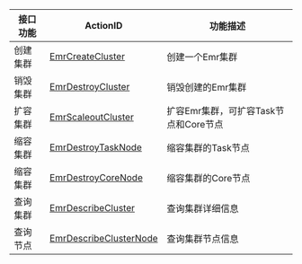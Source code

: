 

| 接口功能 |  ActionID | 功能描述 |
|---------|-----------|---------|
| 创建集群 | [EmrCreateCluster](./调用接口/创建EMR集群.md) | 创建一个Emr集群 |
| 销毁集群 | [EmrDestroyCluster](./调用接口/销毁EMR集群.md) | 销毁创建的Emr集群 |
| 扩容集群 | [EmrScaleoutCluster](./调用接口/扩容EMR集群.md) | 扩容Emr集群，可扩容Task节点和Core节点 |
| 缩容集群 | [EmrDestroyTaskNode](./调用接口/缩容EMR集群(TaskNode).md) | 缩容集群的Task节点 |
| 缩容集群 | [EmrDestroyCoreNode](./调用接口/缩容EMR集群(CoreNode).md) | 缩容集群的Core节点 |
| 查询集群 | [EmrDescribeCluster](./调用接口/查询集群信息.md) | 查询集群详细信息 |
| 查询节点 | [EmrDescribeClusterNode](./调用接口/查询EMR集群节点信息.md) | 查询集群节点信息 | 
